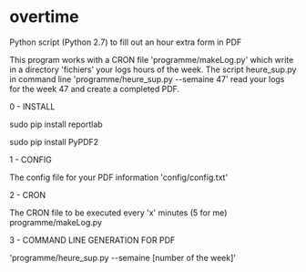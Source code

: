 # overtime

Python script (Python 2.7) to fill out an hour extra form in PDF

This program works with a CRON file 'programme/makeLog.py' which write in a directory 'fichiers' your logs hours of the week.
The script heure_sup.py in command line 'programme/heure_sup.py --semaine 47' read your logs for the week 47 and create a completed PDF.


0 - INSTALL

sudo pip install reportlab

sudo pip install PyPDF2

1 - CONFIG

The config file for your PDF information 'config/config.txt'

2 - CRON

The CRON file to be executed every 'x' minutes (5 for me)
programme/makeLog.py

3 - COMMAND LINE GENERATION FOR PDF

'programme/heure_sup.py --semaine [number of the week]'


